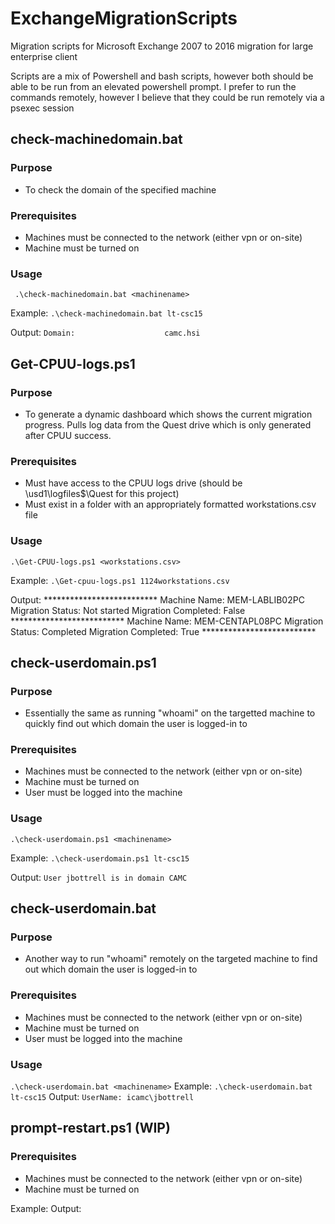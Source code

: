 # ExchangeMigrationScripts
Migration scripts for Microsoft Exchange 2007 to 2016 migration for large enterprise client

Scripts are a mix of Powershell and bash scripts, however both should be able to be run from an elevated powershell prompt. I prefer to run the commands remotely, however I believe that they could be run remotely via a psexec session

## check-machinedomain.bat
### Purpose
- To check the domain of the specified machine
### Prerequisites 
- Machines must be connected to the network (either vpn or on-site)
- Machine must be turned on
### Usage
` .\check-machinedomain.bat <machinename>`

Example: `.\check-machinedomain.bat lt-csc15`

Output: `Domain:                    camc.hsi`

## Get-CPUU-logs.ps1
### Purpose
- To generate a dynamic dashboard which shows the current migration progress. Pulls log data from the Quest drive which is only generated after CPUU success.
### Prerequisites 
- Must have access to the CPUU logs drive (should be \\usd1\logfiles$\Quest for this project)
- Must exist in a folder with an appropriately formatted workstations.csv file
### Usage
`.\Get-CPUU-logs.ps1 <workstations.csv>`

Example: `.\Get-cpuu-logs.ps1 1124workstations.csv`

Output: **************************
        Machine Name: MEM-LABLIB02PC
        Migration Status: Not started
        Migration Completed: False
        **************************
        Machine Name: MEM-CENTAPL08PC
        Migration Status: Completed
        Migration Completed: True
        ************************** 

## check-userdomain.ps1
### Purpose
- Essentially the same as running "whoami" on the targetted machine to quickly find out which domain the user is logged-in to 
### Prerequisites 
- Machines must be connected to the network (either vpn or on-site)
- Machine must be turned on
- User must be logged into the machine

### Usage
`.\check-userdomain.ps1 <machinename>`

Example: `.\check-userdomain.ps1 lt-csc15`

Output: `User jbottrell is in domain CAMC`

## check-userdomain.bat
### Purpose
- Another way to run "whoami" remotely on the targeted machine to find out which domain the user is logged-in to
### Prerequisites 
- Machines must be connected to the network (either vpn or on-site)
- Machine must be turned on
- User must be logged into the machine
### Usage 
`.\check-userdomain.bat <machinename>`
Example: `.\check-userdomain.bat lt-csc15`
Output: `UserName: icamc\jbottrell`

## prompt-restart.ps1 (WIP)
### Prerequisites 
- Machines must be connected to the network (either vpn or on-site)
- Machine must be turned on

Example: 
Output: 
